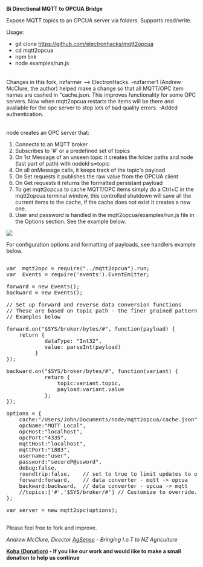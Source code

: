 <b> Bi Directional MQTT to OPCUA Bridge </b>

Expose MQTT topics to an OPCUA server via folders. Supports read/write. 

Usage:
- git clone https://github.com/electronhacks/mqtt2opcua
- cd mqtt2opcua
- npm link
- node examples/run.js

######
Changes in this fork, nzfarmer --> ElectronHacks.
-nzfarmer1 (Andrew McClure, the author) helped make a change so that all MQTT/OPC item names are cashed in "cache.json. This improves functionality for some OPC servers. Now when mqtt2opcua restarts the items will be there and avaliable for the opc server to stop lots of bad quality errors.
-Added authentication.
###### 

node creates an OPC server that:
1. Connects to an MQTT broker
2. Subscribes to '#' or a predefined set of topics
3. On 1st Message of an unseen topic it creates the folder paths and node (last part of path) with nodeId  s=topic
4. On all onMessage calls, it keeps track of the topic's payload
5. On Set requests it publishes the raw value from the OPCUA client
6. On Get requests it returns the formatted persistant payload
7. To get mqtt2opcua to cache MQTT/OPC items simply do a Ctrl+C in the mqtt2opcua terminal window, this controlled shutdown will save all the current items to the cache, if the cache does not exist it creates a new one. 
8. User and password is handled in the mqtt2opcua/examples/run.js file in the Options section. See the example below.


<img src="mqtt2opcua.png"/>

For configuration options and formatting of payloads, see handlers example below.

<pre>

var  mqtt2opc = require("../mqtt2opcua").run;
var  Events = require('events').EventEmitter;

forward = new Events();
backward = new Events();

// Set up forward and reverse data conversion functions
// These are based on topic path - the finer grained pattern will be used.
// Examples below

forward.on("$SYS/broker/bytes/#", function(payload) {
    return {
            dataType: "Int32",
            value: parseInt(payload)
         }
});

backward.on("$SYS/broker/bytes/#", function(variant) {
            return {
                topic:variant.topic,
                payload:variant.value
            };
});

options = {
    cache:"/Users/John/Documents/node/mqtt2opcua/cache.json", //Modify this to a valid path where the cache will be created
    opcName:"MQTT Local",
    opcHost:"localhost",
    opcPort:"4335",
    mqttHost:"localhost",
    mqttPort:"1883",
    username:"user",
    password:"secureP@ssword",		
    debug:false,
    roundtrip:false,	// set to true to limit updates to onMessage (i.e. validate an accuator is set)
    forward:forward,	// data converter - mqtt -> opcua
    backward:backward,	// data converter - opcua -> mqtt
    //topics:['#','$SYS/broker/#'] // Customize to override. These are the default so uncessary.
};

var server = new mqtt2opc(options);

</pre>

Please feel free to fork and improve.

<i>
Andrew McClure, Director <a href="http://agsense.co.nz">AgSense</a> -  Bringing I.o.T to NZ Agriculture
</i>

<b><a href="https://payment.swipehq.com/?product_id=EB82DA1340C7E">Koha (Donation)</a> - If you like our work and would like to make a small donation to help us continue</b>
